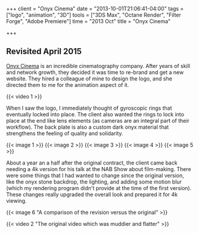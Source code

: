 +++
client = "Onyx Cinema"
date = "2013-10-01T21:06:41-04:00"
tags = ["logo", "animation", "3D"]
tools = ["3DS Max", "Octane Render", "Filter Forge", "Adobe Premiere"]
time = "2013 Oct"
title = "Onyx Cinema"

+++
## Revisited April 2015

[Onyx Cinema](http://www.onyxcinema.com/) is an incredible cinematography company. After years of skill and network growth, they decided it was time to re-brand and get a new website. They hired a colleague of mine to design the logo, and she directed them to me for the animation aspect of it.

{{< video 1 >}}

When I saw the logo, I immediately thought of gyroscopic rings that eventually locked into place. The client also wanted the rings to lock into place at the end like lens elements (as cameras are an integral part of their workflow). The back plate is also a custom dark onyx material that strengthens the feeling of quality and solidarity.

{{< image 1 >}}
{{< image 2 >}}
{{< image 3 >}}
{{< image 4 >}}
{{< image 5 >}}

About a year an a half after the original contract, the client came back needing a 4k version for his talk at the NAB Show about film-making. There were some things that I had wanted to change since the original version, like the onyx stone backdrop, the lighting, and adding some motion blur (which my rendering program didn't provide at the time of the first version). These changes really upgraded the overall look and prepared it for 4k viewing.

{{< image 6 "A comparison of the revision versus the original" >}}

{{< video 2 "The original video which was muddier and flatter" >}}

